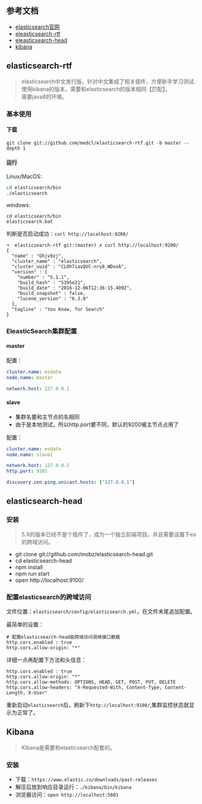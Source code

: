 ## 参考文档
- [elasticsearch官网](https://www.elastic.co/)
- [eleasticsearch-rtf](https://github.com/medcl/elasticsearch-rtf)
- [eleasticsearch-head](https://github.com/mobz/elasticsearch-head)
- [kibana](https://www.elastic.co/downloads/kibana)

## elasticsearch-rtf
> elasticsearch中文发行版，针对中文集成了相关插件，方便新手学习测试.  
使用kibana的版本，需要和elasticsearch的版本相同【匹配】。  
需要java8的环境。

### 基本使用

#### 下载

```
git clone git://github.com/medcl/elasticsearch-rtf.git -b master --depth 1
```

#### 运行
Linux/MacOS:

```bash
cd elasticsearch/bin
./elasticsearch
```

windows:

```
cd elasticsearch/bin
elasticsearch.bat
```
判断是否启动成功：`curl http://localhost:9200/`

```
➜  elasticsearch-rtf git:(master) ✗ curl http://localhost:9200/
{
  "name" : "Ghjv9zj",
  "cluster_name" : "elasticsearch",
  "cluster_uuid" : "CLOh7iavQVC-nry8_WDxoA",
  "version" : {
    "number" : "5.1.1",
    "build_hash" : "5395e21",
    "build_date" : "2016-12-06T12:36:15.409Z",
    "build_snapshot" : false,
    "lucene_version" : "6.3.0"
  },
  "tagline" : "You Know, for Search"
}
```

### EleasticSearch集群配置

#### master
配置：

```yml
cluster.name: esdata
node.name: master

network.host: 127.0.0.1
```

#### slave
- 集群名要和主节点的名相同
- 由于是本地测试，所以http.port要不同，默认的9200被主节点占用了

配置：

```yml
cluster.name: esdata
node.name: slave1

network.host: 127.0.0.1
http.port: 9201

discovery.zen.ping.unicast.hosts: ["127.0.0.1"]
```

## elasticsearch-head

### 安装
> 5.X的版本已经不是个插件了，成为一个独立前端项目。并且需要设置下es的跨域访问。

- git clone git://github.com/mobz/elasticsearch-head.git
- cd elasticsearch-head
- npm install
- npm run start
- open http://localhost:9100/

### 配置elasticsearch的跨域访问
文件位置：`elasticsearch/config/elasticsearch.yml`，在文件末尾追加配置。

最简单的设置：

```
# 配置elasticsearch-head能跨域访问调用接口数据
http.cors.enabled : true
http.cors.allow-origin: "*"
```

详细一点再配置下方法和头信息：

```
http.cors.enabled : true
http.cors.allow-origin: "*"
http.cors.allow-methods: OPTIONS, HEAD, GET, POST, PUT, DELETE
http.cors.allow-headers: "X-Requested-With, Content-Type, Content-Length, X-User"
```
重新启动`elasticsearch`后，刷新下`http://localhost:9100/`,集群监控状态就显示为正常了。


## Kibana
> Kibana是需要和elasticsearch配套的。  

### 安装
- 下载：`https://www.elastic.co/downloads/past-releases`
- 解压后放到响应目录运行：`./kibana/bin/kibana`
-  浏览器访问：`open http://localhost:5601`

